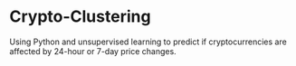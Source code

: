 # Crypto-Clustering
Using Python and unsupervised learning to predict if cryptocurrencies are affected by 24-hour or 7-day price changes.
